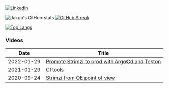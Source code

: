 [![LinkedIn](https://img.shields.io/badge/LinkedIn-0077B5?style=flat&logo=LinkedIn&logoColor=white&link=https://www.linkedin.com/in/jakub-stejskal/)](https://www.linkedin.com/in/jakub-stejskal/)

<!--
**Frawless/frawless** is a ✨ _special_ ✨ repository because its `README.md` (this file) appears on your GitHub profile.

Here are some ideas to get you started:

- 🔭 I’m currently working on ...
- 🌱 I’m currently learning ...
- 👯 I’m looking to collaborate on ...
- 🤔 I’m looking for help with ...
- 💬 Ask me about ...
- 📫 How to reach me: ...
- 😄 Pronouns: ...
- ⚡ Fun fact: ...
-->

![Jakub's GitHub stats](https://github-readme-stats.vercel.app/api?username=frawless&count_private=true&show_icons=true&theme=dracula)
[![GitHub Streak](https://github-readme-streak-stats.herokuapp.com?user=frawless&theme=dracula&date_format=M%20j%5B%2C%20Y%5D)](https://git.io/streak-stats) 

[![Top Langs](https://github-readme-stats.vercel.app/api/top-langs/?username=frawless&theme=dracula&layout=compact&langs_count=8)](https://github.com/anuraghazra/github-readme-stats)

### Videos
Date | Title
-----|-----
2022-01-29 | [Promote Strimzi to prod with ArgoCd and Tekton](https://www.youtube.com/watch?v=oLAYig0zQgw)
2021-01-29 | [CI tools](https://www.youtube.com/watch?v=MSzT4G_-Cf8)
2020-09-24 | [Strimzi from QE point of view](https://www.youtube.com/watch?v=JHXQSZYKRzY)
